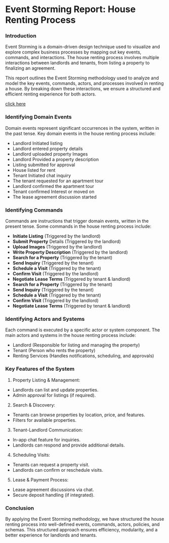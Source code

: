 # Event Storming Report: House Renting Process


### Introduction


Event Storming is a domain-driven design technique used to visualize and explore complex business processes by mapping out key events, commands, and interactions. The house renting process involves multiple interactions between landlords and tenants, from listing a property to finalizing an agreement.


This report outlines the Event Storming methodology used to analyze and model the key events, commands, actors, and processes involved in renting a house. By breaking down these interactions, we ensure a structured and efficient renting experience for both actors.

[click here](https://miro.com/app/board/uXjVIO-NccQ=/)

### Identifying Domain Events


Domain events represent significant occurrences in the system, written in the past tense. Key domain events in the house renting process include:


- Landlord Initiated listing
- Landlord entered property details
- Landlord uploaded property Images
- Landlord Provided a property description
- Listing submitted for approval
- House listed for rent
- Tenant Initiated chat inquiry
- The tenant requested for an apartment tour
- Landlord confirmed the apartment tour
- Tenant confirmed Interest or moved on
- The lease agreement discussion started


### Identifying Commands


Commands are instructions that trigger domain events, written in the present tense. Some commands in the house renting process include:


- **Initiate Listing** (Triggered by the landlord)
- **Submit Property** Details (Triggered by the landlord)
- **Upload Images** (Triggered by the landlord)
- **Write Property Description** (Triggered by the landlord)
- **Search for a Property** (Triggered by the tenant)
- **Send Inquiry** (Triggered by the tenant)
- **Schedule a Visit** (Triggered by the tenant)
- **Confirm Visit** (Triggered by the landlord)
- **Negotiate Lease Terms** (Triggered by tenant & landlord)
- **Search for a Property** (Triggered by the tenant)
- **Send Inquiry** (Triggered by the tenant)
- **Schedule a Visit** (Triggered by the tenant)
- **Confirm Visit** (Triggered by the landlord)
- **Negotiate Lease Terms** (Triggered by tenant & landlord)


### Identifying Actors and Systems


Each command is executed by a specific actor or system component. The main actors and systems in the house renting process include:


- Landlord (Responsible for listing and managing the property)
- Tenant (Person who rents the property)
- Renting Services (Handles notifications, scheduling, and approvals)

### Key Features of the System
1. Property Listing & Management:
- Landlords can list and update properties.
- Admin approval for listings (if required).
2. Search & Discovery:
- Tenants can browse properties by location, price, and features.
- Filters for available properties.
3. Tenant-Landlord Communication:
- In-app chat feature for inquiries.
- Landlords can respond and provide additional details.
4. Scheduling Visits:
- Tenants can request a property visit.
- Landlords can confirm or reschedule visits.
5. Lease & Payment Process:
- Lease agreement discussions via chat.
- Secure deposit handling (if integrated).


### Conclusion
By applying the Event Storming methodology, we have structured the house renting process into well-defined events, commands, actors, policies, and schemas. This structured approach ensures efficiency, modularity, and a better experience for landlords and tenants. 
